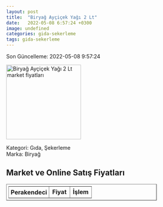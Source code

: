 ```yaml
---
layout: post
title:  "Biryağ Ayçiçek Yağı 2 Lt"
date:   2022-05-08 6:57:24 +0300
image: undefined
categories: gida-sekerleme
tags: gida-sekerleme
---
```


Son Güncelleme: 2022-05-08 9:57:24

<img src="undefined" width="200" alt="Biryağ Ayçiçek Yağı 2 Lt market fiyatları" />

Kategori: Gıda, Şekerleme
<br />
Marka: Biryağ

<h2>Market ve Online Satış Fiyatları</h2>

<table border="1" style="padding: 5px;width:80%;">
  <tr>
    <td style="padding: 5px;"><strong>Perakendeci</strong></td>
    <td><strong>Fiyat</strong></td>
    <td><strong>İşlem</strong></td>
  </tr>
  
</table>
